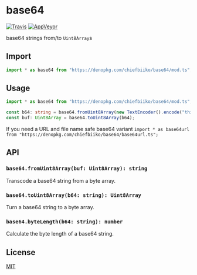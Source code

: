 # base64

[![Travis](http://img.shields.io/travis/chiefbiiko/base64.svg?style=flat)](http://travis-ci.org/chiefbiiko/base64) [![AppVeyor](https://ci.appveyor.com/api/projects/status/github/chiefbiiko/base64?branch=master&svg=true)](https://ci.appveyor.com/project/chiefbiiko/base64)

base64 strings from/to `Uint8Array`s

## Import

```ts
import * as base64 from "https://denopkg.com/chiefbiiko/base64/mod.ts";
```

## Usage

``` ts
import * as base64 from "https://denopkg.com/chiefbiiko/base64/mod.ts";

const b64: string = base64.fromUint8Array(new TextEncoder().encode("this is too much"));
const buf: Uint8Array = base64.toUint8Array(b64);
```

If you need a URL and file name safe base64 variant `import * as base64url from "https://denopkg.com/chiefbiiko/base64/base64url.ts";`

## API

### `base64.fromUint8Array(buf: Uint8Array): string`

Transcode a base64 string from a byte array.

### `base64.toUint8Array(b64: string): Uint8Array`

Turn a base64 string to a byte array.

### `base64.byteLength(b64: string): number`

Calculate the byte length of a base64 string.

## License

[MIT](./LICENSE)
